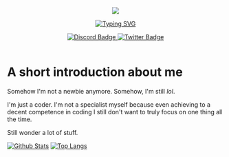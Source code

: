 <div id="header" align="center"><img src="https://cdn.discordapp.com/attachments/1064529422079758346/1064534635838717972/unnamed.gif"/></div>

<p align="center">
  <a href="https://git.io/typing-svg"><img src="https://readme-typing-svg.demolab.com?font=Hack&pause=1000&center=true&width=435&lines=Just+a+coder" alt="Typing SVG" /></a>
</p>

<div id="badges" align="center">
  <a href="https://discordapp.com/users/917681283595919391">
    <img src="https://img.shields.io/badge/Discord-purple?style=for-the-badge&logo=Discord&logoColor=white" alt="Discord Badge"/>
  </a>
  <a href="https://x.com/imindman1269420">
    <img src="https://img.shields.io/badge/Twitter-black?style=for-the-badge&logo=x&logoColor=white" alt="Twitter Badge">
  </a>
</div>
<div id="header" align="center">
  <img src="https://komarev.com/ghpvc/?username=imindMane&style=flat-square&color=blue" alt=""/>
  <img src="https://img.shields.io/github/stars/imindMan?affiliations=OWNER%2CCOLLABORATOR" alt=""/>
</div>

# A short introduction about me 

Somehow I'm not a newbie anymore. Somehow, I'm still *lol*. 

I'm just a coder. I'm not a specialist myself because even achieving to a decent competence in coding I still don't want to truly focus on one thing all the time. 

Still wonder a lot of stuff.

[![Github Stats](https://github-readme-stats.vercel.app/api?username=imindMan&layout=compact&theme=nord&show-icons=true)](https://github.com/anuraghazra/github-readme-stats)
[![Top Langs](https://github-readme-stats.vercel.app/api/top-langs/?username=imindMan&layout=compact&theme=nord)](https://github.com/anuraghazra/github-readme-stats)


